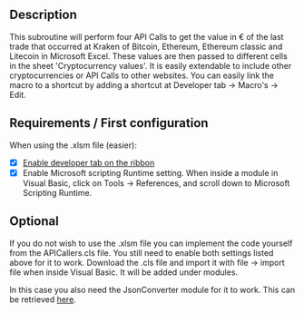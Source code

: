 ## Description
This subroutine will perform four API Calls to get the value in € of the last trade that occurred at Kraken of Bitcoin, Ethereum, Ethereum classic and Litecoin in Microsoft Excel. These values are then passed to different cells in the sheet 'Cryptocurrency values'. It is easily extendable to include other cryptocurrencies or API Calls to other websites. You can easily link the macro to a shortcut by adding a shortcut at Developer tab -> Macro's -> Edit.

## Requirements / First configuration
When using the .xlsm file (easier):
- [x] [Enable developer tab on the ribbon](https://msdn.microsoft.com/nl-nl/library/bb608625.aspx)
- [x] Enable Microsoft scripting Runtime setting. When inside a module in Visual Basic, click on Tools -> References, and scroll down to Microsoft Scripting Runtime.

## Optional
If you do not wish to use the .xlsm file you can implement the code yourself from the APICallers.cls file. You still need to enable both settings listed above for it to work. Download the .cls file and import it with file -> import file when inside Visual Basic. It will be added under modules. 

In this case you also need the JsonConverter module for it to work. This can be retrieved [here](https://github.com/VBA-tools/VBA-JSON).


